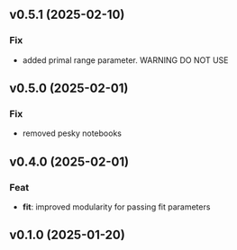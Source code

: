 ## v0.5.1 (2025-02-10)

### Fix

- added primal range parameter. WARNING DO NOT USE

## v0.5.0 (2025-02-01)

### Fix

- removed pesky notebooks

## v0.4.0 (2025-02-01)

### Feat

- **fit**: improved modularity for passing fit parameters

## v0.1.0 (2025-01-20)
